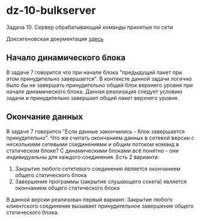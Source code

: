 # dz-10-bulkserver
Задача 10. Сервер обрабатывающий команды принятые по сети

Доксигеновская документация [здесь](https://sena-otus.github.io/dz-10-bulkserver/index.html)

## Начало динамического блока
В задаче 7 говорится что при начале блока "предыдущий пакет при этом принудительно завершается". В контексте данной
задачи логично было бы не завершать принудительно общий блок верхнего уровня при начале динамического блока.
Данная реализация следует условию задачи и принудительно завершает общий пакет верхнего уровня.

## Окончание данных
В задаче 7 говорится "Если данные закончились - блок завершается принудительно". Что же считать
окончанием данных в сетевой версии с несколькими сетевыми соединениями и общим потоком команд в статическом блоке?
С динамическими блоками всё понятно - они индивидуальны для каждого соединения.
Есть 2 варианта:

1. Закрытие любого сететевого соединения является окончанием общего статического блока
2. Завершение программы (закрытие слушающего сокета) является окончанием общего статического блока

В данной версии реализован первый вариант. Закрытие любого клиентского соединения вызывает принудительное
завершение общего статического блока.
